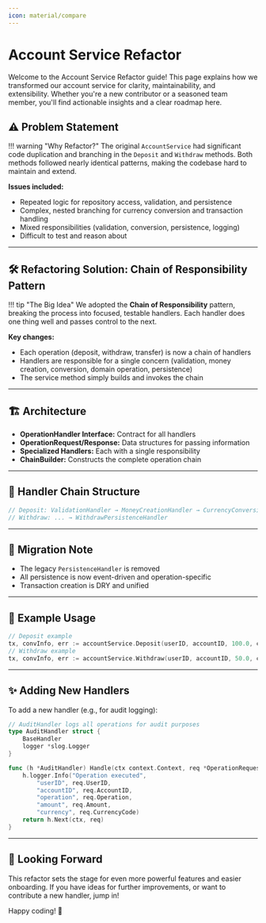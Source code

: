 ```yaml
---
icon: material/compare
---
```


# Account Service Refactor

Welcome to the Account Service Refactor guide! This page explains how we transformed our account service for clarity, maintainability, and extensibility. Whether you're a new contributor or a seasoned team member, you'll find actionable insights and a clear roadmap here.

## ⚠️ Problem Statement

!!! warning "Why Refactor?"
    The original `AccountService` had significant code duplication and branching in the `Deposit` and `Withdraw` methods. Both methods followed nearly identical patterns, making the codebase hard to maintain and extend.

**Issues included:**

- Repeated logic for repository access, validation, and persistence
- Complex, nested branching for currency conversion and transaction handling
- Mixed responsibilities (validation, conversion, persistence, logging)
- Difficult to test and reason about

---

## 🛠️ Refactoring Solution: Chain of Responsibility Pattern

!!! tip "The Big Idea"
    We adopted the **Chain of Responsibility** pattern, breaking the process into focused, testable handlers. Each handler does one thing well and passes control to the next.

**Key changes:**

- Each operation (deposit, withdraw, transfer) is now a chain of handlers
- Handlers are responsible for a single concern (validation, money creation, conversion, domain operation, persistence)
- The service method simply builds and invokes the chain

---

## 🏗️ Architecture

- **OperationHandler Interface:** Contract for all handlers
- **OperationRequest/Response:** Data structures for passing information
- **Specialized Handlers:** Each with a single responsibility
- **ChainBuilder:** Constructs the complete operation chain

---

## 🧩 Handler Chain Structure

```go
// Deposit: ValidationHandler → MoneyCreationHandler → CurrencyConversionHandler → DomainOperationHandler → DepositPersistenceHandler
// Withdraw: ... → WithdrawPersistenceHandler
```

---

## 📝 Migration Note

- The legacy `PersistenceHandler` is removed
- All persistence is now event-driven and operation-specific
- Transaction creation is DRY and unified

---

## 🧪 Example Usage

```go
// Deposit example
tx, convInfo, err := accountService.Deposit(userID, accountID, 100.0, currency.Code("EUR"))
// Withdraw example
tx, convInfo, err := accountService.Withdraw(userID, accountID, 50.0, currency.Code("USD"))
```

---

## ✨ Adding New Handlers

To add a new handler (e.g., for audit logging):

```go
// AuditHandler logs all operations for audit purposes
type AuditHandler struct {
    BaseHandler
    logger *slog.Logger
}

func (h *AuditHandler) Handle(ctx context.Context, req *OperationRequest) (*OperationResponse, error) {
    h.logger.Info("Operation executed",
        "userID", req.UserID,
        "accountID", req.AccountID,
        "operation", req.Operation,
        "amount", req.Amount,
        "currency", req.CurrencyCode)
    return h.Next(ctx, req)
}
```

---

## 🔮 Looking Forward

This refactor sets the stage for even more powerful features and easier onboarding. If you have ideas for further improvements, or want to contribute a new handler, jump in!

Happy coding! 🎉
